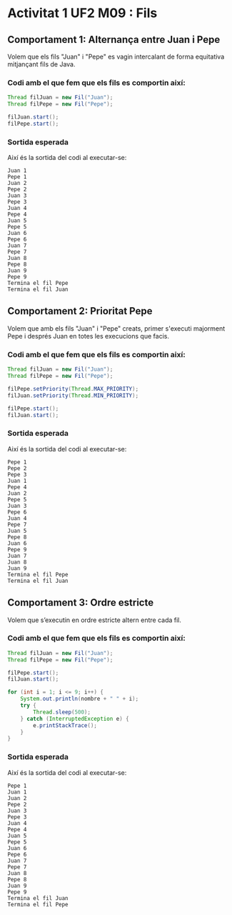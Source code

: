 # Activitat 1 UF2 M09 : Fils 

## Comportament 1: Alternança entre Juan i Pepe

Volem que els fils "Juan" i "Pepe" es vagin intercalant de forma equitativa mitjançant fils de Java.

### Codi amb el que fem que els fils es comportin així:

```java
Thread filJuan = new Fil("Juan");
Thread filPepe = new Fil("Pepe");

filJuan.start();
filPepe.start();
```

### Sortida esperada

Així és la sortida del codi al executar-se:

```
Juan 1
Pepe 1
Juan 2
Pepe 2
Juan 3
Pepe 3
Juan 4
Pepe 4
Juan 5
Pepe 5
Juan 6
Pepe 6
Juan 7
Pepe 7
Juan 8
Pepe 8
Juan 9
Pepe 9
Termina el fil Pepe
Termina el fil Juan
```

## Comportament 2: Prioritat Pepe

Volem que amb els fils "Juan" i "Pepe" creats, primer s'executi majorment Pepe i després Juan en totes les execucions que facis.

### Codi amb el que fem que els fils es comportin així:

```java
Thread filJuan = new Fil("Juan");
Thread filPepe = new Fil("Pepe");

filPepe.setPriority(Thread.MAX_PRIORITY);
filJuan.setPriority(Thread.MIN_PRIORITY);

filPepe.start();
filJuan.start();
```

### Sortida esperada

Així és la sortida del codi al executar-se:

```
Pepe 1
Pepe 2
Pepe 3
Juan 1
Pepe 4
Juan 2
Pepe 5
Juan 3
Pepe 6
Juan 4
Pepe 7
Juan 5
Pepe 8
Juan 6
Pepe 9
Juan 7
Juan 8
Juan 9
Termina el fil Pepe
Termina el fil Juan
```

## Comportament 3: Ordre estricte

Volem que s’executin en ordre estricte altern entre cada fil.

### Codi amb el que fem que els fils es comportin així:

```java
Thread filJuan = new Fil("Juan");
Thread filPepe = new Fil("Pepe");

filPepe.start();
filJuan.start();
```

```java
for (int i = 1; i <= 9; i++) {
    System.out.println(nombre + " " + i); 
    try {
        Thread.sleep(500);
    } catch (InterruptedException e) {
        e.printStackTrace();
    }
}
```

### Sortida esperada

Així és la sortida del codi al executar-se:

```
Pepe 1
Juan 1
Juan 2
Pepe 2
Juan 3
Pepe 3
Juan 4
Pepe 4
Juan 5
Pepe 5
Juan 6
Pepe 6
Juan 7
Pepe 7
Juan 8
Pepe 8
Juan 9
Pepe 9
Termina el fil Juan
Termina el fil Pepe
```

